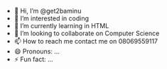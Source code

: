 - 👋 Hi, I’m @get2baminu
- 👀 I’m interested in coding
- 🌱 I’m currently learning in HTML
- 💞️ I’m looking to collaborate on Computer Science
- 📫 How to reach me contact me on 08069559117
- 😄 Pronouns: ...
- ⚡ Fun fact: ...

<!---
get2baminu/get2baminu is a ✨ special ✨ repository because its `README.md` (this file) appears on your GitHub profile.
You can click the Preview link to take a look at your changes.
--->
